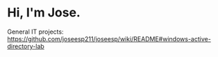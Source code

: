 # Hi, I'm Jose. 

General IT projects: 
https://github.com/joseesp211/joseesp/wiki/README#windows-active-directory-lab
